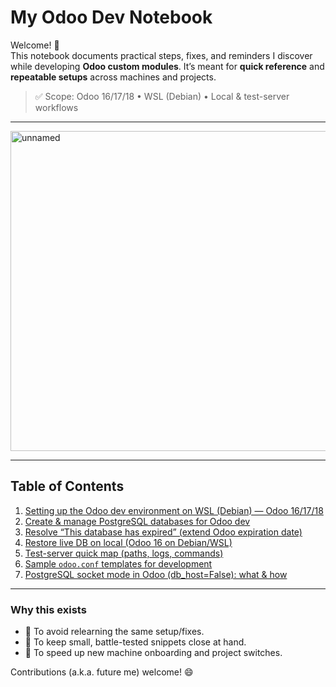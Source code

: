 # My Odoo Dev Notebook

Welcome! 👋  
This notebook documents practical steps, fixes, and reminders I discover while developing **Odoo custom modules**. It’s meant for **quick reference** and **repeatable setups** across machines and projects.

> ✅ Scope: Odoo 16/17/18 • WSL (Debian) • Local & test-server workflows

---

  <img width="512" height="512" alt="unnamed" src="https://github.com/user-attachments/assets/1d989073-7daa-4d0d-a75a-debc6335ae18" />

---

## Table of Contents

1. [Setting up the Odoo dev environment on WSL (Debian) — Odoo 16/17/18](notes/01-setup-odoo-dev-wsl.md)
2. [Create & manage PostgreSQL databases for Odoo dev](notes/02-create-manage-postgres-odoo.md)
3. [Resolve “This database has expired” (extend Odoo expiration date)](notes/03-extend-odoo-expiration.md)
4. [Restore live DB on local (Odoo 16 on Debian/WSL)](notes/04-restore-live-db-local.md)
5. [Test-server quick map (paths, logs, commands)](notes/05-test-server-map.md)
6. [Sample `odoo.conf` templates for development](notes/06-sample-odoo-conf.md)
7. [PostgreSQL socket mode in Odoo (db_host=False): what & how](notes/07-odoo-socket-mode.md)


---

### Why this exists

- 🧠 To avoid relearning the same setup/fixes.
- 🧩 To keep small, battle-tested snippets close at hand.
- 🚀 To speed up new machine onboarding and project switches.

Contributions (a.k.a. future me) welcome! 😄
